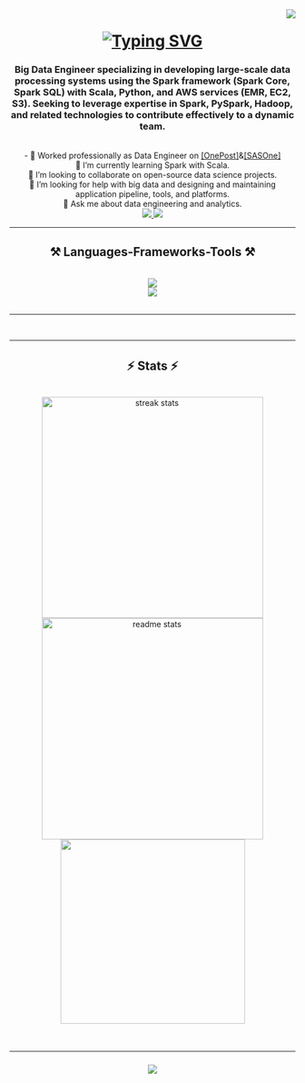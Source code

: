 <img align="right" src="https://visitor-badge.laobi.icu/badge?page_id=rahulmars007" />
<h1 align="center">
  <a href="https://git.io/typing-svg"><img src="https://readme-typing-svg.herokuapp.com?font=Fira+Code&pause=100&center=true&multiline=true&width=450&height=65&lines=Hi+There!+%F0%9F%91%8B;I'm+Rahul+Prajapati+" alt="Typing SVG" /></a>
</h1>

<h3 align="center">Big Data Engineer specializing in developing large-scale data processing systems using the Spark framework (Spark Core, Spark SQL) with Scala, Python, and AWS services (EMR, EC2, S3). Seeking to leverage expertise in Spark, PySpark, Hadoop, and related technologies to contribute effectively to a dynamic team.</h3>

<br/>

<div align="center">
         - 🔭 Worked professionally as Data Engineer on <a href="https://onepost.sasone.in">[OnePost]</a>&<a href="https://www.sasone.in/">[SASOne]</a> <br/>
         🌱 I’m currently learning Spark with Scala.<br/>
          👯 I’m looking to collaborate on open-source data science projects.<br/>
          🤔 I’m looking for help with big data and designing and maintaining application pipeline, tools, and platforms.<br/>
          💬 Ask me about data engineering and analytics.
</div>
<div align="center"> 
  <a href="mailto:rpoins@gmail.com">
    <img src="https://img.shields.io/badge/Gmail-333333?style=for-the-badge&logo=gmail&logoColor=red" />
  </a>
  <a href="https://www.linkedin.com/in/rahul-prajapati-b6458a1b1/" target="_blank">
    <img src="https://img.shields.io/badge/LinkedIn-0077B5?style=for-the-badge&logo=linkedin&logoColor=white" target="_blank" />
  </a>
<!--   <a href="#" target="_blank">
     <img src="https://img.shields.io/badge/Portfolio-FF5722?style=for-the-badge&logo=todoist&logoColor=white" target="_blank" /> <!-- sqlite, safari, google-chrome are other good icon options  -->
  </a>
</div>
 <hr/>
 
<h2 align="center">⚒️ Languages-Frameworks-Tools ⚒️</h2>
<br/>
<div align="center">
    <img src="https://skillicons.dev/icons?i=python,django,mysql,vscode" /><br>
    <img src="https://skillicons.dev/icons?i=git,github,aws" />
</div>

<br/>
<hr/>

<div align="center">
<!--   <h2>🐍 My Contributions 🐍</h2> -->
  <br>
<!--   <img src="https://github.com/rahulmars007/rahulmars007/blob/output/github-contribution-grid-snake.gif"/> -->
</div>
<!-- ![snake gif](https://github.com/rahulmars007/rahulmars007/blob/output/github-contribution-grid-snake.gif) -->

<hr/>

<h2 align="center">⚡ Stats ⚡</h2>
<br>
<div align=center>
  <img width=390 src="https://streak-stats.demolab.com/?user=rahulmars007&count_private=true&theme=react&border_radius=10" alt="streak stats"/>
  <img width=390 src="https://github-readme-stats.vercel.app/api?username=rahulmars007&count_private=true&show_icons=true&theme=react&rank_icon=github&border_radius=10" alt="readme stats" />
  <br/>
       <img width=325 align="center" src="https://github-readme-stats-salesp07.vercel.app/api/top-langs/?username=rahulmars007&hide=HTML,CSS&langs_count=8&layout=compact&theme=react&border_radius=10&size_weight=0.5&count_weight=0.5&%20exclude_repo=github-readme-stats%22%20alt=%22top%20langs" />
</div>
<br/><br/>
<hr/>

<h3 align="center">
    <img src="https://readme-typing-svg.herokuapp.com/?font=Righteous&size=25&center=true&vCenter=true&width=500&height=70&duration=4000&lines=Thanks+for+visiting!+✌️;+Shoot+me+a+message+on+Linkedin!;I'm+always+down+to+collab+:)">
</h3>

<br/>

<!--
**rahulmars007/rahulmars007** is a ✨ _special_ ✨ repository because its `README.md` (this file) appears on your GitHub profile.

Here are some ideas to get you started:

- 🔭 I’m currently working on ...
- 🌱 I’m currently learning ...
- 👯 I’m looking to collaborate on ...
- 🤔 I’m looking for help with ...
- 💬 Ask me about ...
- 📫 How to reach me: ...
- 😄 Pronouns: ...
- ⚡ Fun fact: ...
-->

